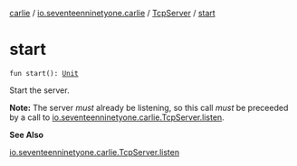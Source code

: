 [carlie](../../index.md) / [io.seventeenninetyone.carlie](../index.md) / [TcpServer](index.md) / [start](./start.md)

# start

`fun start(): `[`Unit`](https://kotlinlang.org/api/latest/jvm/stdlib/kotlin/-unit/index.html)

Start the server.

**Note:** The server *must* already be listening, so this call *must* be
preceeded by a call to [io.seventeenninetyone.carlie.TcpServer.listen](listen.md).

**See Also**

[io.seventeenninetyone.carlie.TcpServer.listen](listen.md)

